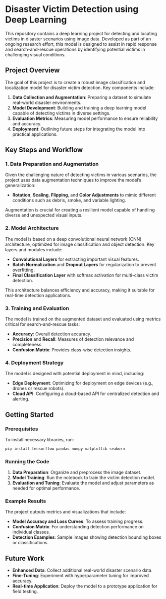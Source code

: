# Disaster Victim Detection using Deep Learning

This repository contains a deep learning project for detecting and locating victims in disaster scenarios using image data. Developed as part of an ongoing research effort, this model is designed to assist in rapid response and search-and-rescue operations by identifying potential victims in challenging visual conditions.

## Project Overview

The goal of this project is to create a robust image classification and localization model for disaster victim detection. Key components include:
1. **Data Collection and Augmentation**: Preparing a dataset to simulate real-world disaster environments.
2. **Model Development**: Building and training a deep learning model capable of detecting victims in diverse settings.
3. **Evaluation Metrics**: Measuring model performance to ensure reliability and accuracy.
4. **Deployment**: Outlining future steps for integrating the model into practical applications.

## Key Steps and Workflow

### 1. Data Preparation and Augmentation

Given the challenging nature of detecting victims in various scenarios, the project uses data augmentation techniques to improve the model’s generalization:
- **Rotation**, **Scaling**, **Flipping**, and **Color Adjustments** to mimic different conditions such as debris, smoke, and variable lighting.

Augmentation is crucial for creating a resilient model capable of handling diverse and unexpected visual inputs.

### 2. Model Architecture

The model is based on a deep convolutional neural network (CNN) architecture, optimized for image classification and object detection. Key layers and modules include:
- **Convolutional Layers** for extracting important visual features.
- **Batch Normalization** and **Dropout Layers** for regularization to prevent overfitting.
- **Final Classification Layer** with softmax activation for multi-class victim detection.

This architecture balances efficiency and accuracy, making it suitable for real-time detection applications.

### 3. Training and Evaluation

The model is trained on the augmented dataset and evaluated using metrics critical for search-and-rescue tasks:
- **Accuracy**: Overall detection accuracy.
- **Precision** and **Recall**: Measures of detection relevance and completeness.
- **Confusion Matrix**: Provides class-wise detection insights.

### 4. Deployment Strategy

The model is designed with potential deployment in mind, including:
- **Edge Deployment**: Optimizing for deployment on edge devices (e.g., drones or rescue robots).
- **Cloud API**: Configuring a cloud-based API for centralized detection and alerting.

## Getting Started

### Prerequisites

To install necessary libraries, run:
```bash
pip install tensorflow pandas numpy matplotlib seaborn
```

### Running the Code

1. **Data Preparation**: Organize and preprocess the image dataset.
2. **Model Training**: Run the notebook to train the victim detection model.
3. **Evaluation and Tuning**: Evaluate the model and adjust parameters as needed for optimal performance.

### Example Results

The project outputs metrics and visualizations that include:
- **Model Accuracy and Loss Curves**: To assess training progress.
- **Confusion Matrix**: For understanding detection performance on individual classes.
- **Detection Examples**: Sample images showing detection bounding boxes or classifications.

## Future Work

- **Enhanced Data**: Collect additional real-world disaster scenario data.
- **Fine-Tuning**: Experiment with hyperparameter tuning for improved accuracy.
- **Real-time Application**: Deploy the model to a prototype application for field testing.
